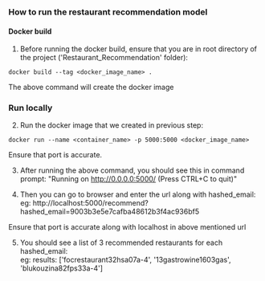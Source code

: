 ### How to run the restaurant recommendation model

#### Docker build
1. Before running the docker build, ensure that you are in root directory of the project ('Restaurant_Recommendation' folder): 
```
docker build --tag <docker_image_name> .
```
The above command will create the docker image

### Run locally
2. Run the docker image that we created in previous step:
```
docker run --name <container_name> -p 5000:5000 <docker_image_name>
```
Ensure that port is accurate.

3. After running the above command, you should see this in command prompt: "Running on http://0.0.0.0:5000/ (Press CTRL+C to quit)"

4. Then you can go to browser and enter the url along with hashed_email: 
eg: http://localhost:5000/recommend?hashed_email=9003b3e5e7cafba48612b3f4ac936bf5

Ensure that port is accurate along with localhost in above mentioned url

5. You should see a list of 3 recommended restaurants for each hashed_email:  
eg: results: ['focrestaurant32hsa07a-4', '13gastrowine1603gas', 'blukouzina82fps33a-4']